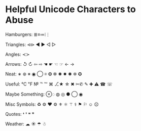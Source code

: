 Helpful Unicode Characters to Abuse
===================================

Hamburgers: ≣≡≔⁝⋮

Triangles: ⊲⊳ ◀ ▶  ◁  ▷  

Angles: ≺≻

Arrows: ↺ ↻ ⇦ ⇨ ☚  ☛ ☜  ☞    ←  →  

Neat: ∗ ⊛ ※ ◉ ◯  ⍟  ❂  ✼  ✺  ✸  ✱  ✲  ✪  

Useful: ℃ ℉ № ℡ ℻ ⌘ ⎇★ ☆ ✖   ✂✆   ✎  ✚  ⚠  ☎  ☏  

Maybe Something: ⊗◌ ◍  ◎  ●  ◯  ◉    

Misc Symbols: ♻ ⚙  ❤  ⚙  ⚜  ⚛  ⚚  ⚕  ⚑  ⚐  ☺  ☹  

Quotes: ❛ ❜  ❝  ❞  

Weather: ☁ ☀  ☂  ☃    
